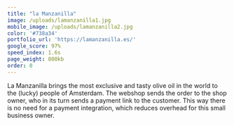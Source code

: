 ```yaml
---
title: "la Manzanilla"
image: /uploads/lamanzanilla1.jpg
mobile_image: /uploads/lamanzanilla2.jpg
color: '#738a34'
portfolio_url: 'https://lamanzanilla.es/'
google_score: 97%
speed_index: 1.6s
page_weight: 800kb
order: 0
---
```


La Manzanilla brings the most exclusive and tasty olive oil in the world to the (lucky) people of Amsterdam. The webshop sends the order to the shop owner, who in its turn sends a payment link to the customer. This way there is no need for a payment integration, which reduces overhead for this small business owner.